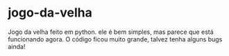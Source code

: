 # jogo-da-velha
Jogo da velha feito em python. ele é bem simples, mas parece que está funcionando agora. 
O código ficou muito grande, talvez tenha alguns  bugs ainda!
